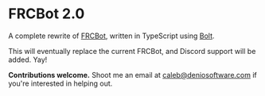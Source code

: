 # FRCBot 2.0

A complete rewrite of [FRCBot](https://github.com/deniosoftware/frcbot), written in TypeScript using [Bolt](https://slack.dev/bolt-js).

This will eventually replace the current FRCBot, and Discord support will be added. Yay!

**Contributions welcome.** Shoot me an email at caleb@deniosoftware.com if you're interested in helping out.
